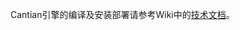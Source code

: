 Cantian引擎的编译及安装部署请参考Wiki中的[技术文档](https://gitee.com/openeuler/cantian/wikis/cantian%E6%8A%80%E6%9C%AF%E6%96%87%E6%A1%A3/cantian%E5%BC%95%E6%93%8E%E4%BA%A7%E5%93%81%E6%96%87%E6%A1%A3)。